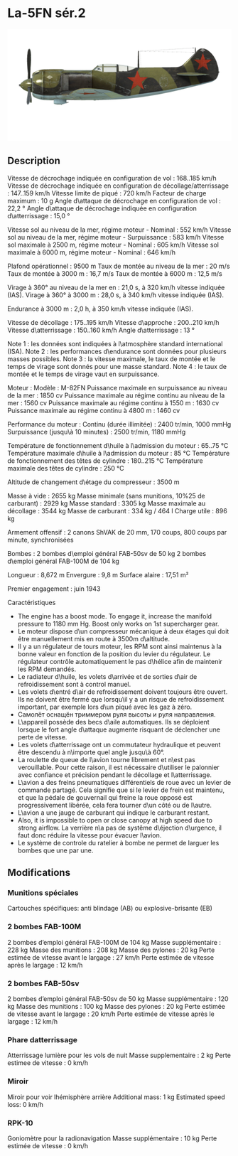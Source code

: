 ﻿# La-5FN sér.2

![la5fns2](../images/la5fns2.png)

## Description

Vitesse de décrochage indiquée en configuration de vol : 168..185 km/h
Vitesse de décrochage indiquée en configuration de décollage/atterrissage : 147..159 km/h
Vitesse limite de piqué : 720 km/h
Facteur de charge maximum : 10 g
Angle d\attaque de décrochage en configuration de vol : 22,2 °
Angle d\attaque de décrochage indiquée en configuration d\atterrissage : 15,0 °

Vitesse sol au niveau de la mer, régime moteur - Nominal : 552 km/h
Vitesse sol au niveau de la mer, régime moteur - Surpuissance : 583 km/h
Vitesse sol maximale à 2500 m, régime moteur - Nominal : 605 km/h
Vitesse sol maximale à 6000 m, régime moteur - Nominal : 646 km/h

Plafond opérationnel : 9500 m
Taux de montée au niveau de la mer : 20 m/s
Taux de montée à 3000 m : 16,7 m/s
Taux de montée à 6000 m : 12,5 m/s

Virage à 360° au niveau de la mer en : 21,0 s, à 320 km/h vitesse indiquée (IAS).
Virage à 360° à 3000 m : 28,0 s, à 340 km/h vitesse indiquée (IAS).

Endurance à 3000 m : 2,0 h, à 350 km/h vitesse indiquée (IAS).

Vitesse de décollage : 175..195 km/h
Vitesse d\approche : 200..210 km/h
Vitesse d\atterrissage : 150..160 km/h
Angle d\atterrissage : 13 °

Note 1 : les données sont indiquées à l\atmosphère standard international (ISA).
Note 2 : les performances d\endurance sont données pour plusieurs masses possibles.
Note 3 : la vitesse maximale, le taux de montée et le temps de virage sont donnés pour une masse standard.
Note 4 : le taux de montée et le temps de virage vaut en surpuissance.

Moteur :
Modèle : M-82FN
Puissance maximale en surpuissance au niveau de la mer : 1850 cv
Puissance maximale au régime continu au niveau de la mer : 1560 cv
Puissance maximale au régime continu à 1550 m : 1630 cv
Puissance maximale au régime continu à 4800 m : 1460 cv

Performance du moteur :
Continu (durée illimitée) : 2400 tr/min, 1000 mmHg
Surpuissance (jusqu\à 10 minutes) : 2500 tr/min, 1180 mmHg

Température de fonctionnement d\huile à l\admission du moteur : 65..75 °C
Température maximale d\huile à l\admission du moteur : 85 °C
Température de fonctionnement des têtes de cylindre : 180..215 °C
Température maximale des têtes de cylindre : 250 °C

Altitude de changement d\étage du compresseur : 3500 m

Masse à vide : 2655 kg
Masse minimale (sans munitions, 10%25 de carburant) : 2929 kg
Masse standard : 3305 kg
Masse maximale au décollage : 3544 kg
Masse de carburant : 334 kg / 464 l
Charge utile : 896 kg

Armement offensif :
2 canons ShVAK de 20 mm, 170 coups, 800 coups par minute, synchronisées

Bombes :
2 bombes d\emploi général FAB-50sv de 50 kg
2 bombes d\emploi général FAB-100M de 104 kg

Longueur : 8,672 m
Envergure : 9,8 m
Surface alaire : 17,51 m²

Premier engagement : juin 1943

Caractéristiques
- The engine has a boost mode. To engage it, increase the manifold pressure to 1180 mm Hg. Boost only works on 1st supercharger gear.
- Le moteur dispose d\un compresseur mécanique à deux étages qui doit être manuellement mis en route à 3500m d\altitude.
- Il y a un régulateur de tours moteur, les RPM sont ainsi maintenus à la bonne valeur en fonction de la position du levier du régulateur. Le régulateur contrôle automatiquement le pas d\hélice afin de maintenir les RPM demandés.
- Le radiateur d\huile, les volets d\arrivée et de sorties d\air de refroidissement sont à control manuel.
- Les volets d\entré d\air de refroidissement doivent toujours être ouvert. Ils ne doivent être fermé que lorsqu\il y a un risque de refroidissement important, par exemple lors d\un piqué avec les gaz à zéro.
- Самолёт оснащён триммером руля высоты и руля направления.
- L\appareil possède des becs d\aile automatiques. Ils se déploient lorsque le fort angle d\attaque augmente risquant de déclencher une perte de vitesse.
- Les volets d\atterrissage ont un commutateur hydraulique et peuvent être descendu à n\importe quel angle jusqu\\à 60°.
- La roulette de queue de l\avion tourne librement et n\est pas verouillable. Pour cette raison, il est nécessaire d\utiliser le palonnier avec confiance et précision pendant le décollage et l\atterrissage.
- L\avion a des freins pneumatiques différentiels de roue avec un levier de commande partagé. Cela signifie que si le levier de frein est maintenu, et que la pédale de gouvernail qui freine la roue opposé est progressivement libérée, cela fera tourner d\un côté ou de l\autre.
- L\avion a une jauge de carburant qui indique le carburant restant.
- Also, it is impossible to open or close canopy at high speed due to strong airflow. La verrière n\a pas de systême d\éjection d\urgence, il faut donc réduire la vitesse pour évacuer l\avion.
- Le système de controle du ratelier à bombe ne permet de larguer les bombes que une par une.

## Modifications



### Munitions spéciales

Cartouches spécifiques: anti blindage (AB) ou explosive-brisante (EB)


### 2 bombes FAB-100M 

2 bombes d’emploi général FAB-100M de 104 kg
Masse supplémentaire : 228 kg
Masse des munitions : 208 kg
Masse des pylones : 20 kg
Perte estimée de vitesse avant le largage : 27 km/h
Perte estimée de vitesse après le largage : 12 km/h


### 2 bombes FAB-50sv 

2 bombes d’emploi général FAB-50sv de 50 kg
Masse supplémentaire : 120 kg
Masse des munitions : 100 kg
Masse des pylones : 20 kg
Perte estimée de vitesse avant le largage : 20 km/h
Perte estimée de vitesse après le largage : 12 km/h﻿

### Phare datterrissage

Atterrissage lumière pour les vols de nuit
Masse supplementaire : 2 kg
Perte estimee de vitesse : 0 km/h﻿

### Miroir

Miroir pour voir lhémisphère arrière
Additional mass: 1 kg
Estimated speed loss: 0 km/h﻿


### RPK-10

Goniomètre pour la radionavigation
Masse supplémentaire : 10 kg
Perte estimée de vitesse : 0 km/h